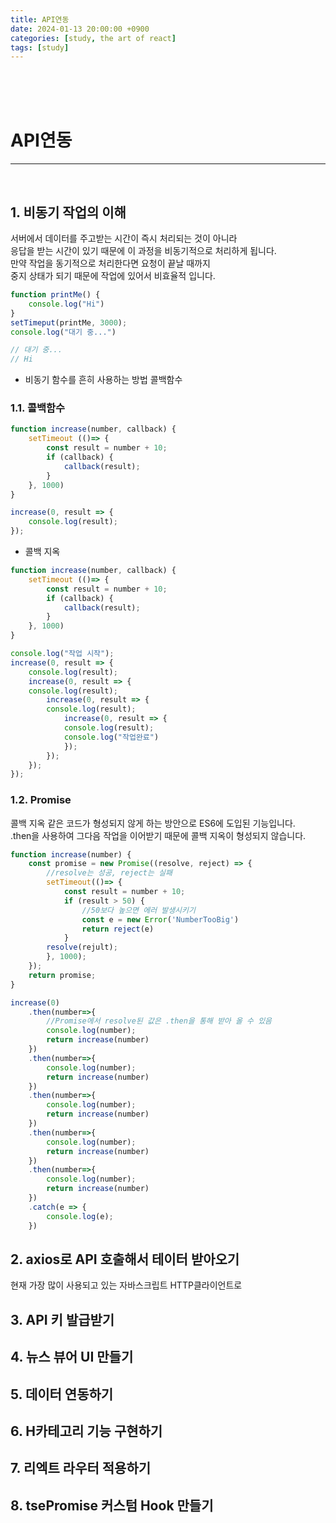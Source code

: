 ```yaml
---
title: API연동
date: 2024-01-13 20:00:00 +0900
categories: [study, the art of react]
tags: [study]
---
```

<br>
<br>
<br>

# API연동
---
<br>

## 1. 비동기 작업의 이해
서버에서 데이터를 주고받는 시간이 즉시 처리되는 것이 아니라  
응답을 받는 시간이 있기 때문에 이 과정을 비동기적으로 처리하게 됩니다.  
만약 작업을 동기적으로 처리한다면 요청이 끝날 때까지  
중지 상태가 되기 때문에 작업에 있어서 비효율적 입니다.

```javascript
function printMe() {
    console.log("Hi")
}
setTimeput(printMe, 3000);
console.log("대기 중...")

// 대기 중...
// Hi
``` 
- 비동기 함수를 흔히 사용하는 방법 콜백함수  

### 1.1. 콜백함수

```javascript
function increase(number, callback) {
    setTimeout (()=> {
        const result = number + 10;
        if (callback) {
            callback(result);
        }
    }, 1000)
}

increase(0, result => {
    console.log(result);
});
```  

- 콜백 지옥  

```javascript
function increase(number, callback) {
    setTimeout (()=> {
        const result = number + 10;
        if (callback) {
            callback(result);
        }
    }, 1000)
}

console.log("작업 시작");
increase(0, result => {
    console.log(result);
    increase(0, result => {
    console.log(result);
        increase(0, result => {
        console.log(result);
            increase(0, result => {
            console.log(result);
            console.log("작업완료")
            });
        });
    });
});
```  

### 1.2. Promise  
콜백 지옥 같은 코드가 형성되지 않게 하는 방안으로 ES6에 도입된 기능입니다.  
.then을 사용하여 그다음 작업을 이어받기 때문에 콜백 지옥이 형성되지 않습니다.  

```javascript
function increase(number) {
    const promise = new Promise((resolve, reject) => {
        //resolve는 성공, reject는 실패
        setTimeout(()=> {
            const result = number + 10;
            if (result > 50) {
                //50보다 높으면 에러 발생시키기
                const e = new Error('NumberTooBig')
                return reject(e)
            }
        resolve(rejult);
        }, 1000);
    });
    return promise;
}

increase(0)
    .then(number=>{
        //Promise에서 resolve된 값은 .then을 통해 받아 올 수 있음
        console.log(number);
        return increase(number)
    })
    .then(number=>{
        console.log(number);
        return increase(number)
    })
    .then(number=>{
        console.log(number);
        return increase(number)
    })
    .then(number=>{
        console.log(number);
        return increase(number)
    })
    .then(number=>{
        console.log(number);
        return increase(number)
    })
    .catch(e => {
        console.log(e);
    })

```

## 2. axios로 API 호출해서 테이터 받아오기
현재 가장 많이 사용되고 있는 자바스크립트 HTTP클라이언트로

## 3. API 키 발급받기
## 4. 뉴스 뷰어 UI 만들기
## 5. 데이터 연동하기
## 6. H카테고리 기능 구현하기
## 7. 리엑트 라우터 적용하기
## 8. tsePromise 커스텀 Hook 만들기

